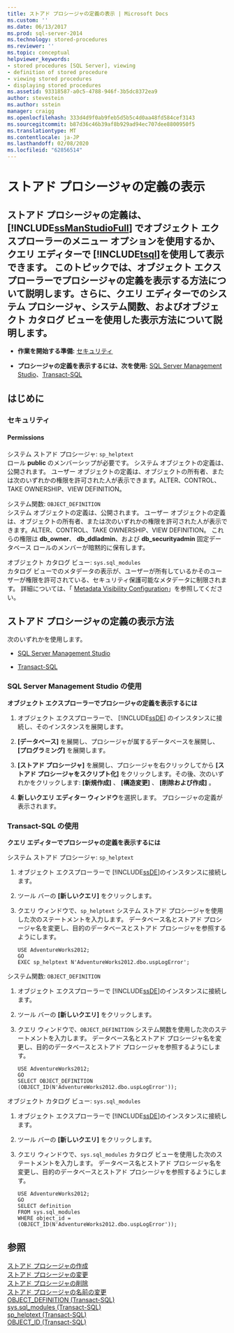 ```yaml
---
title: ストアド プロシージャの定義の表示 | Microsoft Docs
ms.custom: ''
ms.date: 06/13/2017
ms.prod: sql-server-2014
ms.technology: stored-procedures
ms.reviewer: ''
ms.topic: conceptual
helpviewer_keywords:
- stored procedures [SQL Server], viewing
- definition of stored procedure
- viewing stored procedures
- displaying stored procedures
ms.assetid: 93318587-a0c5-4788-946f-3b5dc8372ea9
author: stevestein
ms.author: sstein
manager: craigg
ms.openlocfilehash: 333d4d9f0ab9feb5d5b5c4d0aa48fd584cef3143
ms.sourcegitcommit: b87d36c46b39af8b929ad94ec707dee8800950f5
ms.translationtype: MT
ms.contentlocale: ja-JP
ms.lasthandoff: 02/08/2020
ms.locfileid: "62856514"
---
```

# <a name="view-the-definition-of-a-stored-procedure"></a>ストアド プロシージャの定義の表示
    
##  <a name="Top"></a> ストアド プロシージャの定義は、 [!INCLUDE[ssManStudioFull](../../includes/ssmanstudiofull-md.md)] でオブジェクト エクスプローラーのメニュー オプションを使用するか、クエリ エディターで [!INCLUDE[tsql](../../includes/tsql-md.md)]を使用して表示できます。 このトピックでは、オブジェクト エクスプローラーでプロシージャの定義を表示する方法について説明します。さらに、クエリ エディターでのシステム プロシージャ、システム関数、およびオブジェクト カタログ ビューを使用した表示方法について説明します。  
  
-   **作業を開始する準備:** [セキュリティ](#Security)  
  
-   **プロシージャの定義を表示するには、次を使用:** [SQL Server Management Studio](#SSMSProcedure)、[Transact-SQL](#TsqlProcedure)  
  
##  <a name="BeforeYouBegin"></a> はじめに  
  
###  <a name="Security"></a> セキュリティ  
  
####  <a name="Permissions"></a> Permissions  
 システム ストアド プロシージャ: `sp_helptext`  
 ロール **public** のメンバーシップが必要です。 システム オブジェクトの定義は、公開されます。 ユーザー オブジェクトの定義は、オブジェクトの所有者、または次のいずれかの権限を許可された人が表示できます。ALTER、CONTROL、TAKE OWNERSHIP、VIEW DEFINITION。  
  
 システム関数: `OBJECT_DEFINITION`  
 システム オブジェクトの定義は、公開されます。 ユーザー オブジェクトの定義は、オブジェクトの所有者、または次のいずれかの権限を許可された人が表示できます。ALTER、CONTROL、TAKE OWNERSHIP、VIEW DEFINITION。 これらの権限は **db_owner**、 **db_ddladmin**、および **db_securityadmin** 固定データベース ロールのメンバーが暗黙的に保有します。  
  
 オブジェクト カタログ ビュー: `sys.sql_modules`  
 カタログ ビューでのメタデータの表示が、ユーザーが所有しているかそのユーザーが権限を許可されている、セキュリティ保護可能なメタデータに制限されます。 詳細については、「 [Metadata Visibility Configuration](../security/metadata-visibility-configuration.md)」を参照してください。  
  
##  <a name="Procedures"></a> ストアド プロシージャの定義の表示方法  
 次のいずれかを使用します。  
  
-   [SQL Server Management Studio](#SSMSProcedure)  
  
-   [Transact-SQL](#TsqlProcedure)  
  
###  <a name="SSMSProcedure"></a> SQL Server Management Studio の使用  
 **オブジェクト エクスプローラーでプロシージャの定義を表示するには**  
  
1.  オブジェクト エクスプローラーで、 [!INCLUDE[ssDE](../../includes/ssde-md.md)] のインスタンスに接続し、そのインスタンスを展開します。  
  
2.  **[データベース]** を展開し、プロシージャが属するデータベースを展開し、 **[プログラミング]** を展開します。  
  
3.  **[ストアド プロシージャ]** を展開し、プロシージャを右クリックしてから **[ストアド プロシージャをスクリプト化]** をクリックします。その後、次のいずれかをクリックします: **[新規作成]** 、 **[構造変更]** 、 **[削除および作成]** 。  
  
4.  **新しいクエリ エディター ウィンドウ**を選択します。 プロシージャの定義が表示されます。  
  
###  <a name="TsqlProcedure"></a> Transact-SQL の使用  
 **クエリ エディターでプロシージャの定義を表示するには**  
  
 システム ストアド プロシージャ: `sp_helptext`  
 1.  オブジェクト エクスプローラーで [!INCLUDE[ssDE](../../includes/ssde-md.md)]のインスタンスに接続します。  
  
2.  ツール バーの **[新しいクエリ]** をクリックします。  
  
3.  クエリ ウィンドウで、`sp_helptext` システム ストアド プロシージャを使用した次のステートメントを入力します。 データベース名とストアド プロシージャ名を変更し、目的のデータベースとストアド プロシージャを参照するようにします。  
  
    ```  
    USE AdventureWorks2012;  
    GO  
    EXEC sp_helptext N'AdventureWorks2012.dbo.uspLogError';  
    ```  
  
 システム関数: `OBJECT_DEFINITION`  
 1.  オブジェクト エクスプローラーで [!INCLUDE[ssDE](../../includes/ssde-md.md)]のインスタンスに接続します。  
  
2.  ツール バーの **[新しいクエリ]** をクリックします。  
  
3.  クエリ ウィンドウで、`OBJECT_DEFINITION` システム関数を使用した次のステートメントを入力します。 データベース名とストアド プロシージャ名を変更し、目的のデータベースとストアド プロシージャを参照するようにします。  
  
    ```  
    USE AdventureWorks2012;  
    GO  
    SELECT OBJECT_DEFINITION (OBJECT_ID(N'AdventureWorks2012.dbo.uspLogError'));  
    ```  
  
 オブジェクト カタログ ビュー: `sys.sql_modules`  
 1.  オブジェクト エクスプローラーで [!INCLUDE[ssDE](../../includes/ssde-md.md)]のインスタンスに接続します。  
  
2.  ツール バーの **[新しいクエリ]** をクリックします。  
  
3.  クエリ ウィンドウで、`sys.sql_modules` カタログ ビューを使用した次のステートメントを入力します。 データベース名とストアド プロシージャ名を変更し、目的のデータベースとストアド プロシージャを参照するようにします。  
  
    ```  
    USE AdventureWorks2012;  
    GO  
    SELECT definition  
    FROM sys.sql_modules  
    WHERE object_id = (OBJECT_ID(N'AdventureWorks2012.dbo.uspLogError'));  
    ```  
  
## <a name="see-also"></a>参照  
 [ストアド プロシージャの作成](create-a-stored-procedure.md)   
 [ストアド プロシージャの変更](modify-a-stored-procedure.md)   
 [ストアド プロシージャの削除](delete-a-stored-procedure.md)   
 [ストアド プロシージャの名前の変更](rename-a-stored-procedure.md)   
 [OBJECT_DEFINITION &#40;Transact-SQL&#41;](/sql/t-sql/functions/object-definition-transact-sql)   
 [sys.sql_modules &#40;Transact-SQL&#41;](/sql/relational-databases/system-catalog-views/sys-sql-modules-transact-sql)   
 [sp_helptext &#40;Transact-SQL&#41;](/sql/relational-databases/system-stored-procedures/sp-helptext-transact-sql)   
 [OBJECT_ID &#40;Transact-SQL&#41;](/sql/t-sql/functions/object-id-transact-sql)  
  
  
